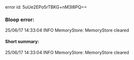 error id: 5uUe2EPo5rTBKG+nM3I8PQ==
### Bloop error:

25/06/17 14:33:04 INFO MemoryStore: MemoryStore cleared
#### Short summary: 

25/06/17 14:33:04 INFO MemoryStore: MemoryStore cleared
